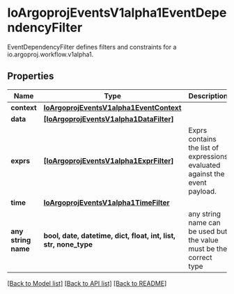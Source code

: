 # IoArgoprojEventsV1alpha1EventDependencyFilter

EventDependencyFilter defines filters and constraints for a io.argoproj.workflow.v1alpha1.

## Properties
Name | Type | Description | Notes
------------ | ------------- | ------------- | -------------
**context** | [**IoArgoprojEventsV1alpha1EventContext**](IoArgoprojEventsV1alpha1EventContext.md) |  | [optional] 
**data** | [**[IoArgoprojEventsV1alpha1DataFilter]**](IoArgoprojEventsV1alpha1DataFilter.md) |  | [optional] 
**exprs** | [**[IoArgoprojEventsV1alpha1ExprFilter]**](IoArgoprojEventsV1alpha1ExprFilter.md) | Exprs contains the list of expressions evaluated against the event payload. | [optional] 
**time** | [**IoArgoprojEventsV1alpha1TimeFilter**](IoArgoprojEventsV1alpha1TimeFilter.md) |  | [optional] 
**any string name** | **bool, date, datetime, dict, float, int, list, str, none_type** | any string name can be used but the value must be the correct type | [optional]

[[Back to Model list]](../README.md#documentation-for-models) [[Back to API list]](../README.md#documentation-for-api-endpoints) [[Back to README]](../README.md)


